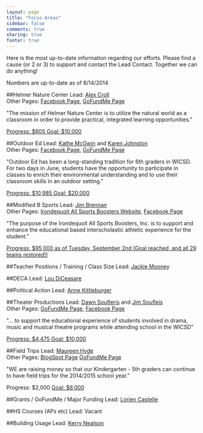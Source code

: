 ```yaml
---
layout: page
title: "Focus Areas"
sidebar: false
comments: true
sharing: true
footer: true
---
```


Here is the most up-to-date information regarding our efforts. Please find a cause (or 2 or 3) to support and contact the Lead Contact. Together we can do anything!  

Numbers are up-to-date as of 8/14/2014

##<a name="Helmer-Nature-Center"></a>Helmer Nature Center
Lead: <a href="mailto:alex.croll@gmail.com">Alex Croll</a>  
Other Pages: <a href="https://www.facebook.com/HelmerNatureCenter">Facebook Page</a>, <a href="http://www.gofundme.com/cyxabw">GoFundMe Page</a>  

"The mission of Helmer Nature Center is to utilize the natural world as a classroom in order to provide practical, integrated learning opportunities."

<a href="http://www.gofundme.com/cyxabw">
Progress: $605
Goal: $10,000
</a>

##<a name="Outdoor-Ed"></a>Outdoor Ed
Lead: <a href="mailto:kmcgwin@rochester.rr.com">Kathe McGwin</a> and <a href="ksjohnston213@yahoo.com">Karen Johnston</a>  
Other Pages: <a href="https://www.facebook.com/WICSDOutdoorED">Facebook Page</a>, <a href="http://www.gofundme.com/c94wdc">GoFundMe Page</a>

"Outdoor Ed has been a long-standing tradition for 6th graders in WICSD.  For two days in June, students have the opportunity to participate in classes to enrich their environmental understanding and to use their classroom skills in an outdoor setting."  

<a href="http://www.gofundme.com/c94wdc">
Progress: $10,985
Goal: $20,000
</a>

##<a name="Modified-B-Sports"></a>Modified B Sports
Lead: <a href="mailto:jbrennan@deloitte.com">Jim Brennan</a>  
Other Pages: <a href="http://www.irondequoitallsportsboosters.com/home.html">Irondequoit All Sports Boosters Website</a>, <a href="https://www.facebook.com/irondequoitallsportsboosters">Facebook Page</a>  

"The purpose of the Irondequoit All Sports Boosters, Inc. is to support and enhance the educational based interscholastic athletic experience for the student."

<a href="http://www.whec.com/news/stories/S3548817.shtml?cat=565">
Progress: $95,000
as of Tuesday, September 2nd (Goal reached, and all 29 teams restored!)
</a>

##<a name="Teacher-Positions"></a>Teacher Positions / Training / Class Size
Lead: <a href="mailto:jmooney@rochester.rr.com">Jackie Mooney</a>  


##<a name="DECA"></a>DECA
Lead: <a href="mailto:ldiceasar@rochester.rr.com">Lou DiCeasare</a>

##<a name="Political-Action"></a>Political Action
Lead: <a href="mailto:stevekit@Rochester.rr.com">Anne Kittleburger</a>  


##<a name="Theater-Productions"></a>Theater Productions
Lead: <a href="mailto:dawnsoufleris@yahoo.com">Dawn Soufleris</a> and <a href="jasoufleris@yahoo.com">Jim Soufleis</a>  
Other Pages: <a href="http://www.gofundme.com/Keep-the-Arts-Alive-in-WI">GoFundMe Page</a>, <a href="https://www.facebook.com/WICSDPerformingArts">Facebook Page</a>

"... to support the educational experience of students involved in drama, music and musical theatre programs while attending school in the WICSD"  

<a href="http://www.gofundme.com/Keep-the-Arts-Alive-in-WI">
Progress: $4,475
Goal: $10,000
</a>

##<a name="Field-Trips"></a>Field Trips
Lead: <a href="mailto:mohyde@gmail.com">Maureen Hyde</a>  
Other Pages: <a href="http://wisefieldtrips.blogspot.com/">BlogSpot Page</a> <a href="http://www.gofundme.com/d3mwgs">GoFundMe Page</a>

"WE are raising money so that our Kindergarten - 5th graders can continue to have field trips for the 2014/2015 school year."

Progress: $2,000
<a href="http://www.gofundme.com/d3mwgs">
Goal: $8,000
</a>


##<a name="Grants"></a>Grants / GoFundMe / Major Funding
Lead: <a href="mailto:lcastelle@gmail.com">Lorien Castelle</a>  

##<a name="HS-Courses"></a>HS Courses (APs etc)
Lead: Vacant

##<a name="Building-Usage"></a>Building Usage
Lead: <a href="mailto:Kerry.nealon@yahoo.com">Kerry Nealson</a>
